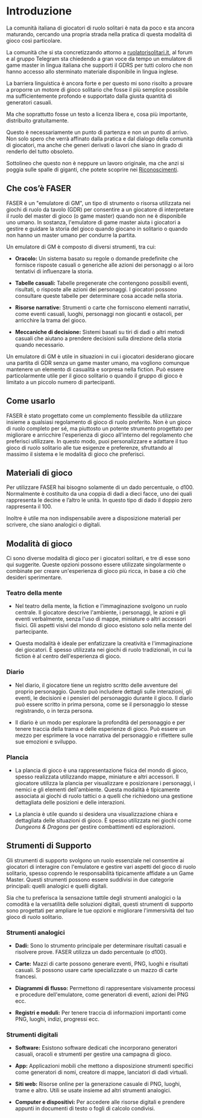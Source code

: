 # Introduzione

La comunità italiana di giocatori di ruolo solitari è nata da poco e sta ancora maturando, cercando una propria strada nella pratica di questa modalità di gioco così particolare.

La comunità che si sta concretizzando attorno a [ruolatorisolitari.it](https://www.ruolatorisolitari.it/), al forum e al gruppo Telegram sta chiedendo a gran voce da tempo un emulatore di game master in lingua italiana che supporti il GDRS per tutti coloro che non hanno accesso allo sterminato materiale disponibile in lingua inglese.

La barriera linguistica è ancora forte e per questo mi sono risolto a provare a proporre un motore di gioco solitario che fosse il più semplice possibile ma sufficientemente profondo e supportato dalla giusta quantità di generatori casuali.

Ma che soprattutto fosse un testo a licenza libera e, cosa più importante, distribuito gratuitamente.

Questo è necessariamente un punto di partenza e non un punto di arrivo. Non solo spero che verrà affinato dalla pratica e dal dialogo della comunità di giocatori, ma anche che generi derivati o lavori che siano in grado di renderlo del tutto obsoleto.

Sottolineo che questo non è neppure un lavoro originale, ma che anzi si poggia sulle spalle di giganti, che potete scoprire nei [Riconoscimenti](#riconoscimenti).

## Che cos’è FASER

FASER è un "emulatore di GM", un tipo di strumento o risorsa utilizzata nei giochi di ruolo da tavolo (GDR) per consentire a un giocatore di interpretare il ruolo del master di gioco (o game master) quando non ne è disponibile uno umano. In sostanza, l'emulatore di game master aiuta i giocatori a gestire e guidare la storia del gioco quando giocano in solitario o quando non hanno un master umano per condurre la partita.

Un emulatore di GM è composto di diversi strumenti, tra cui:

-   **Oracolo:** Un sistema basato su regole o domande predefinite che fornisce risposte casuali o generiche alle azioni dei personaggi o ai loro tentativi di influenzare la storia.

-   **Tabelle casuali:** Tabelle pregenerate che contengono possibili eventi, risultati, o risposte alle azioni dei personaggi. I giocatori possono consultare queste tabelle per determinare cosa accade nella storia.

-   **Risorse narrative:** Strumenti o carte che forniscono elementi narrativi, come eventi casuali, luoghi, personaggi non giocanti e ostacoli, per arricchire la trama del gioco.

-   **Meccaniche di decisione:** Sistemi basati su tiri di dadi o altri metodi casuali che aiutano a prendere decisioni sulla direzione della storia quando necessario.

Un emulatore di GM è utile in situazioni in cui i giocatori desiderano giocare una partita di GDR senza un game master umano, ma vogliono comunque mantenere un elemento di casualità e sorpresa nella fiction. Può essere particolarmente utile per il gioco solitario o quando il gruppo di gioco è limitato a un piccolo numero di partecipanti.

## Come usarlo

FASER è stato progettato come un complemento flessibile da utilizzare insieme a qualsiasi regolamento di gioco di ruolo preferito. Non è un gioco di ruolo completo per sé, ma piuttosto un potente strumento progettato per migliorare e arricchire l'esperienza di gioco all'interno del regolamento che preferisci utilizzare. In questo modo, puoi personalizzare e adattare il tuo gioco di ruolo solitario alle tue esigenze e preferenze, sfruttando al massimo il sistema e le modalità di gioco che preferisci.

## Materiali di gioco

Per utilizzare FASER hai bisogno solamente di un dado percentuale, o d100. Normalmente è costituito da una coppia di dadi a dieci facce, uno dei quali rappresenta le decine e l’altro le unità. In questo tipo di dado il doppio zero rappresenta il 100.

Inoltre è utile ma non indispensabile avere a disposizione materiali per scrivere, che siano analogici o digitali.

## Modalità di gioco

Ci sono diverse modalità di gioco per i giocatori solitari, e tre di esse sono qui suggerite. Queste opzioni possono essere utilizzate singolarmente o combinate per creare un'esperienza di gioco più ricca, in base a ciò che desideri sperimentare.

### Teatro della mente

-   Nel teatro della mente, la fiction e l'immaginazione svolgono un ruolo centrale. Il giocatore descrive l'ambiente, i personaggi, le azioni e gli eventi verbalmente, senza l'uso di mappe, miniature o altri accessori fisici. Gli aspetti visivi del mondo di gioco esistono solo nella mente del partecipante.

-   Questa modalità è ideale per enfatizzare la creatività e l'immaginazione dei giocatori. È spesso utilizzata nei giochi di ruolo tradizionali, in cui la fiction è al centro dell'esperienza di gioco.

### Diario

-   Nel diario, il giocatore tiene un registro scritto delle avventure del proprio personaggio. Questo può includere dettagli sulle interazioni, gli eventi, le decisioni e i pensieri del personaggio durante il gioco. Il diario può essere scritto in prima persona, come se il personaggio lo stesse registrando, o in terza persona.

-   Il diario è un modo per esplorare la profondità del personaggio e per tenere traccia della trama e delle esperienze di gioco. Può essere un mezzo per esprimere la voce narrativa del personaggio e riflettere sulle sue emozioni e sviluppo.

### Plancia

-   La plancia di gioco è una rappresentazione fisica del mondo di gioco, spesso realizzata utilizzando mappe, miniature e altri accessori. Il giocatore utilizza la plancia per visualizzare e posizionare i personaggi, i nemici e gli elementi dell'ambiente. Questa modalità è tipicamente associata ai giochi di ruolo tattici o a quelli che richiedono una gestione dettagliata delle posizioni e delle interazioni.

-   La plancia è utile quando si desidera una visualizzazione chiara e dettagliata delle situazioni di gioco. È spesso utilizzata nei giochi come *Dungeons & Dragons* per gestire combattimenti ed esplorazioni.

## Strumenti di Supporto

Gli strumenti di supporto svolgono un ruolo essenziale nel consentire ai giocatori di interagire con l'emulatore e gestire vari aspetti del gioco di ruolo solitario, spesso coprendo le responsabilità tipicamente affidate a un Game Master. Questi strumenti possono essere suddivisi in due categorie principali: quelli analogici e quelli digitali.

Sia che tu preferisca la sensazione tattile degli strumenti analogici o la comodità e la versatilità delle soluzioni digitali, questi strumenti di supporto sono progettati per ampliare le tue opzioni e migliorare l'immersività del tuo gioco di ruolo solitario.

### Strumenti analogici

-   **Dadi:** Sono lo strumento principale per determinare risultati casuali e risolvere prove. FASER utilizza un dado percentuale (o d100).

-   **Carte:** Mazzi di carte possono generare eventi, PNG, luoghi e risultati casuali. Si possono usare carte specializzate o un mazzo di carte francesi.

-   **Diagrammi di flusso:** Permettono di rappresentare visivamente processi e procedure dell'emulatore, come generatori di eventi, azioni dei PNG ecc.

-   **Registri e moduli:** Per tenere traccia di informazioni importanti come PNG, luoghi, indizi, progressi ecc.

### Strumenti digitali

-   **Software:** Esistono software dedicati che incorporano generatori casuali, oracoli e strumenti per gestire una campagna di gioco.

-   **App:** Applicazioni mobili che mettono a disposizione strumenti specifici come generatori di nomi, creatore di mappe, lanciatori di dadi virtuali.

-   **Siti web:** Risorse online per la generazione casuale di PNG, luoghi, trame e altro. Utili se usate insieme ad altri strumenti analogici.

-   **Computer e dispositivi:** Per accedere alle risorse digitali e prendere appunti in documenti di testo o fogli di calcolo condivisi.


